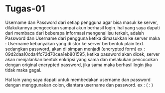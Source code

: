 # Tugas-01

Username dan Password dari setiap pengguna agar bisa masuk ke server, dilakukannya pengecekan sampai akun berhasil login.
hal yang saya dapati dari membaca dari beberapa informasi mengenai isu terkait, adalah
Password dan Username dari pengguna ketika dimasukkan ke server maka :
Username kebanyakan yang di stor ke server berbentuk plain text.
sedangkan password, akan di simpan menjadi (encrypted form) ex : 09d2daa10cda4fc72d70cea1eb801595, ketika password akan dicek, server akan menjalankan bentuk enkripsi yang sama dan melakukan pencocokan dengan original encrypted password, jika sama maka berhasil login jika tidak maka gagal.

Hal lain yang saya dapati untuk membedakan username dan password dengan menggunakan colon, diantara username dan password. 
ex : (<username> : <password>)
